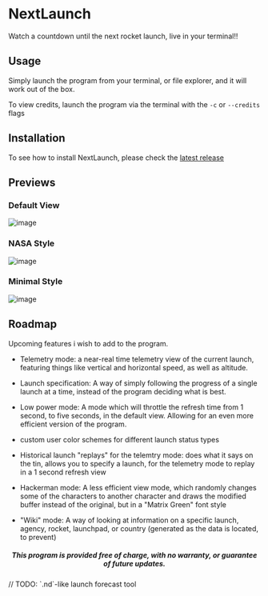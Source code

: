 # NextLaunch
Watch a countdown until the next rocket launch, live in your terminal!!


## Usage
Simply launch the program from your terminal, or file explorer, and it will work out of the box.

To view credits, launch the program via the terminal with the `-c` or `--credits` flags


## Installation
To see how to install NextLaunch, please check the [latest release](https://github.com/fatalcenturion/NextLaunch/releases/latest)

## Previews
### Default View
![image](https://user-images.githubusercontent.com/63651404/106614416-39c03e80-6563-11eb-91f6-46d0ca5210ba.png)

### NASA Style
![image](https://user-images.githubusercontent.com/63651404/106615555-75a7d380-6564-11eb-849e-a52737a28814.png)

### Minimal Style
![image](https://user-images.githubusercontent.com/63651404/106615689-996b1980-6564-11eb-89bd-19223085854b.png)

## Roadmap

Upcoming features i wish to add to the program.
- Telemetry mode: a near-real time telemetry view of the current launch, featuring things like vertical and horizontal speed, as well as altitude.

- Launch specification: A way of simply following the progress of a single launch at a time, instead of the program deciding what is best.

- Low power mode: A mode which will throttle the refresh time from 1 second, to five seconds, in the default view. Allowing for an even more efficient version of the program.

- custom user color schemes for different launch status types

- Historical launch "replays" for the telemtry mode: does what it says on the tin, allows you to specify a launch, for the telemetry mode to replay in a 1 second refresh view

- Hackerman mode: A less efficient view mode, which randomly changes some of the characters to another character and draws the modified buffer instead of the original, but in a "Matrix Green" font style

- "Wiki" mode: A way of looking at information on a specific launch, agency, rocket, launchpad, or country (generated as the data is located, to prevent)

<div align="center">
    <h5 align="center">This program is provided free of charge, with no warranty, or guarantee of future updates.</h5>
</div>
// TODO: `.nd`-like launch forecast tool

